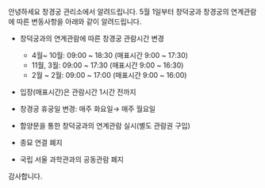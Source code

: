 안녕하세요 창경궁 관리소에서 알려드립니다. 5월 1일부터 창덕궁과 창경궁의 연계관람에 따른 변동사항을 아래와 같이 알려드립니다.

- 창덕궁과의 연계관람에 따른 창경궁 관람시간 변경
  - 4월~ 10월: 09:00 ~ 18:30 (매표시간 9:00 ~ 17:30)
  - 11월, 3월: 09:00 ~ 17:30 (매표시간 9:00 ~ 16:30)
  - 2월 ~ 2월: 09:00 ~ 17:00 (매표시간 9:00 ~ 16:00)
- 입장(매표시간)은 관람시간 1시간 전까지

- 창경궁 휴궁일 변경: 매주 화요일→ 매주 월요일

- 함양문을 통한 창덕궁과의 연계관람 실시(별도 관람권 구입)

- 종묘 연결 폐지

- 국립 서울 과학관과의 공동관람 폐지

감사합니다.